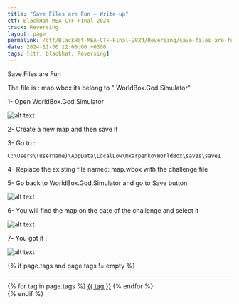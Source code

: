 ```yaml
---
title: "Save Files are Fun — Write-up"
ctf: BlackHat-MEA-CTF-Final-2024    
track: Reversing           
layout: page
permalink: /ctf/BlackHat-MEA-CTF-Final-2024/Reversing/save-files-are-fun/
date: 2024-11-30 12:00:00 +0300
tags: [ctf, blackhat, Reversing]
---
```



Save Files are Fun

The file is : map.wbox its belong to " WorldBox.God.Simulator"

1- Open WorldBox.God.Simulator

![alt text](https://raw.githubusercontent.com/rxx2me/CTFs-Writeups/refs/heads/main/BlackHat%20MEA%20CTF%20Final%202024%20/Reverse/Save%20Files%20are%20Fun/1%20(2).png)

2- Create a new map and then save it

3- Go to : 
```
C:\Users\(username)\AppData\LocalLow\mkarpenko\WorldBox\saves\save1
```
4- Replace the existing file named: map.wbox with the challenge file

5- Go back to WorldBox.God.Simulator and go to Save button

![alt text](https://raw.githubusercontent.com/rxx2me/CTFs-Writeups/refs/heads/main/BlackHat%20MEA%20CTF%20Final%202024%20/Reverse/Save%20Files%20are%20Fun/2.png)

6- You will find the map on the date of the challenge and select it

![alt text](https://raw.githubusercontent.com/rxx2me/CTFs-Writeups/refs/heads/main/BlackHat%20MEA%20CTF%20Final%202024%20/Reverse/Save%20Files%20are%20Fun/3.png)


7- You got it : 

![alt text](https://raw.githubusercontent.com/rxx2me/CTFs-Writeups/refs/heads/main/BlackHat%20MEA%20CTF%20Final%202024%20/Reverse/Save%20Files%20are%20Fun/4.png)




{% if page.tags and page.tags != empty %}
<hr>
<div class="tags-inline">
  {% for tag in page.tags %}
    <a class="tag-pill" href="/tags/?t={{ tag | slugify }}">{{ tag }}</a>
  {% endfor %}
</div>
{% endif %}

